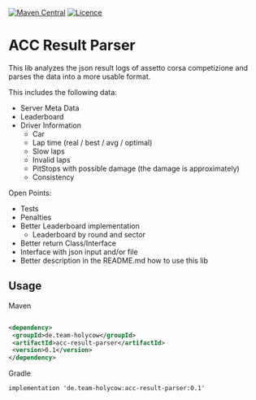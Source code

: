 [![Maven Central](https://img.shields.io/maven-central/v/de.team-holycow/acc-result-parser.svg?label=Maven%20Central)](https://search.maven.org/search?q=g:%22de.team-holycow%22%20AND%20a:%acc-result-parser%22)
[![Licence](https://img.shields.io/github/license/team-holycow/acc-result-parser)](./LICENSE)

# ACC Result Parser

This lib analyzes the json result logs of assetto corsa competizione and parses the data into a more usable format.

This includes the following data:

- Server Meta Data
- Leaderboard
- Driver Information
  - Car
  - Lap time (real / best / avg / optimal)
  - Slow laps
  - Invalid laps
  - PitStops with possible damage (the damage is approximately)
  - Consistency

Open Points:

- Tests
- Penalties
- Better Leaderboard implementation
  - Leaderboard by round and sector
- Better return Class/Interface
- Interface with json input and/or file
- Better description in the README.md how to use this lib

## Usage

Maven

 ```xml

<dependency>
  <groupId>de.team-holycow</groupId>
  <artifactId>acc-result-parser</artifactId>
  <version>0.1</version>
</dependency>
 ```

Gradle

 ```
 implementation 'de.team-holycow:acc-result-parser:0.1'
 ```